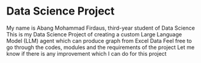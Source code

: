 # Data Science Project
My name is Abang Mohammad Firdaus, third-year student of Data Science
This is my Data Science Project of creating a custom Large Language Model (LLM) agent which can produce graph from Excel Data
Feel free to go through the codes, modules and the requirements of the project
Let me know if there is any improvement which I can do for this project
